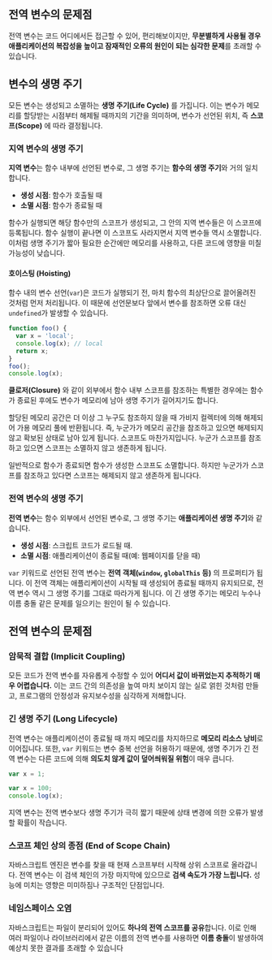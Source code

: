 ## 전역 변수의 문제점


전역 변수는 코드 어디에서든 접근할 수 있어, 편리해보이지만, **무분별하게 사용될 경우 애플리케이션의 복잡성을 높이고 잠재적인 오류의 원인이 되는 심각한 문제**를 초래할 수 있습니다.


## 변수의 생명 주기

모든 변수는 생성되고 소멸하는 **생명 주기(Life Cycle)** 를 가집니다. 
이는 변수가 메모리를 할당받는 시점부터 해제될 때까지의 기간을 의미하며, 변수가 선언된 위치, 즉 **스코프(Scope)** 에 따라 결정됩니다.

### 지역 변수의 생명 주기

**지역 변수**는 함수 내부에 선언된 변수로, 그 생명 주기는 **함수의 생명 주기**와 거의 일치합니다.
- **생성 시점**: 함수가 호출될 때
- **소멸 시점**: 함수가 종료될 때

함수가 실행되면 해당 함수만의 스코프가 생성되고, 그 안의 지역 변수들은 이 스코프에 등록됩니다.
함수 실행이 끝나면 이 스코프도 사라지면서 지역 변수들 역시 소멸합니다.
이처럼 생명 주기가 짧아 필요한 순간에만 메모리를 사용하고, 다른 코드에 영향을 미칠 가능성이 낮습니다.

#### 호이스팅 (Hoisting)

함수 내의 변수 선언(`var`)은 코드가 실행되기 전, 마치 함수의 최상단으로 끌어올려진 것처럼 먼저 처리됩니다.
이 때문에 선언문보다 앞에서 변수를 참조하면 오류 대신 `undefined`가 발생할 수 있습니다.
```javascript
function foo() {
  var x = 'local';
  console.log(x); // local
  return x;
}
foo();
console.log(x);
```
**클로저(Closure)** 와 같이 외부에서 함수 내부 스코프를 참조하는 특별한 경우에는 함수가 종료된 후에도 변수가 메모리에 남아 생명 주기가 길어지기도 합니다.


할당된 메모리 공간은 더 이상 그 누구도 참조하지 않을 때 가비지 컬렉터에 의해 해제되어 가용 메모리 풀에 반환됩니다.
즉, 누군가가 메모리 공간을 참조하고 있으면 해제되지 않고 확보된 상태로 남아 있게 됩니다.
스코프도 마찬가지입니다. 누군가 스코프를 참조하고 있으면 스코프는 소멸하지 않고 생존하게 됩니다.

일반적으로 함수가 종료되면 함수가 생성한 스코프도 소멸합니다.
하지만 누군가가 스코프를 참조하고 있다면 스코프는 해제되지 않고 생존하게 됩니다다.


### 전역 변수의 생명 주기

**전역 변수**는 함수 외부에서 선언된 변수로, 그 생명 주기는 **애플리케이션 생명 주기**와 같습니다.
- **생성 시점**: 스크립트 코드가 로드될 때.
- **소멸 시점**: 애플리케이션이 종료될 때(예: 웹페이지를 닫을 때)

`var` 키워드로 선언된 전역 변수는 **전역 객체(`window`, `globalThis` 등)** 의 프로퍼티가 됩니다.
이 전역 객체는 애플리케이션이 시작될 때 생성되어 종료될 때까지 유지되므로, 전역 변수 역시 그 생명 주기를 그대로 따라가게 됩니다.
이 긴 생명 주기는 메모리 누수나 이름 충돌 같은 문제를 일으키는 원인이 될 수 있습니다.


## 전역 변수의 문제점

### 암묵적 결합 (Implicit Coupling)

모든 코드가 전역 변수를 자유롭게 수정할 수 있어 **어디서 값이 바뀌었는지 추적하기 매우 어렵습니다.** 
이는 코드 간의 의존성을 높여 마치 보이지 않는 실로 얽힌 것처럼 만들고, 프로그램의 안정성과 유지보수성을 심각하게 저해합니다.


### 긴 생명 주기 (Long Lifecycle)

전역 변수는 애플리케이션이 종료될 때 까지 메모리를 차지하므로 **메모리 리소스 낭비**로 이어집니다.
또한, `var` 키워드는 변수 중복 선언을 허용하기 때문에, 생명 주기가 긴 전역 변수는 다른 코드에 의해 **의도치 않게 값이 덮어씌워질 위험**이 매우 큽니다.
```javascript
var x = 1;

var x = 100;
console.log(x);
```
지역 변수는 전역 변수보다 생명 주기가 극히 짧기 때문에 상태 변경에 의한 오류가 발생할 확률이 작습니다.

### 스코프 체인 상의 종점 (End of Scope Chain)

자바스크립트 엔진은 변수를 찾을 때 현재 스코프부터 시작해 상위 스코프로 올라갑니다.
전역 변수는 이 검색 체인의 가장 마지막에 있으므로 **검색 속도가 가장 느립니다.** 
성능에 미치는 영향은 미미하짐나 구조적인 단점입니다.

### 네임스페이스 오염

자바스크립트는 파일이 분리되어 있어도 **하나의 전역 스코프를 공유**합니다. 이로 인해 여러 파일이나 라이브러리에서 같은 이름의 전역 변수를 사용하면 **이름 충돌**이 발생하여 예상치 못한 결과를 초래할 수 있습니다
